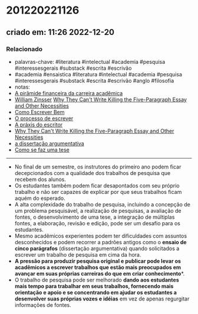 # 201220221126
## criado em: 11:26 2022-12-20

### Relacionado
- palavras-chave: #literatura #intelectual #academia #pesquisa #interessesgerais #substack #escrita #escrivão 
- #academia #ensaistica #literatura #intelectual #academia #pesquisa #interessesgerais #substack #escrita #escrivão #anglo #filosofia 
- notas: 
- [A pirâmide financeira da carreira acadêmica](A%20pirâmide%20financeira%20da%20carreira%20acadêmica.md)
- [William Zinsser](../4%20-%20REF%20BIBLIOGRÁFICA/William%20Zinsser.md) [Why They Can't Write Killing the Five-Paragraph Essay and Other Necessities](Why%20They%20Can't%20Write%20Killing%20the%20Five-Paragraph%20Essay%20and%20Other%20Necessities)
- [Como Escrever Bem](Como%20Escrever%20Bem.md)
- [O processo de escrever](O%20processo%20de%20escrever.md)
- [A práxis do escritor](A%20práxis%20do%20escritor.md)
- [Why They Can't Write Killing the Five-Paragraph Essay and Other Necessities](Why%20They%20Can't%20Write%20Killing%20the%20Five-Paragraph%20Essay%20and%20Other%20Necessities)
- [a dissertação argumentativa](a%20dissertação%20argumentativa)
- [Como se faz uma tese](../4%20-%20REF%20BIBLIOGRÁFICA/Como%20se%20faz%20uma%20tese.md)
---

- No final de um semestre, os instrutores do primeiro ano podem ficar decepcionados com a qualidade dos trabalhos de pesquisa que recebem dos alunos.
- Os estudantes também podem ficar desapontados com seu próprio trabalho e não ser capazes de explicar por que seus trabalhos ficam aquém do esperado.
- A alta complexidade do trabalho de pesquisa, incluindo a concepção de um problema pesquisável, a realização de pesquisas, a avaliação de fontes, o desenvolvimento de uma tese, a integração de múltiplas fontes, a elaboração, revisão e edição, pode ser um desafio para os estudantes.
- Mesmo acadêmicos experientes podem ter dificuldades com assuntos desconhecidos e podem recorrer a padrões antigos como o **ensaio de cinco parágrafos** (dissertação argumentativa) quando solicitados a escrever um trabalho de pesquisa em cima da hora.
- **A pressão para produzir pesquisa original e publicar pode levar os acadêmicos a escrever trabalhos que estão mais preocupados em avançar em suas próprias carreiras do que em criar conhecimento***.
- O trabalho de pesquisa pode ser melhorado **dando aos estudantes mais tempo para trabalhar em seus trabalhos, fornecendo mais orientação e apoio e se concentrando em ajudar os estudantes a desenvolver suas próprias vozes e idéias** em vez de apenas regurgitar informações de fontes.